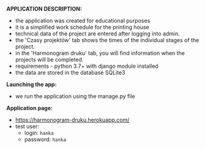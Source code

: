 **APPLICATION DESCRIPTION:**
- the application was created for educational purposes
- it is a simplified work schedule for the printing house
- technical data of the project are entered after logging into admin.
- the 'Czasy projektów' tab shows the times of the individual stages of the project. 
- in the 'Harmonogram druku' tab, you will find information when the projects will be completed.
- requirements - python 3.7+ with django module installed
- the data are stored in the database SQLite3

**Launching the app:**
- we run the application using the manage.py file

**Application page:**
- https://harmonogram-druku.herokuapp.com/
- test user:
    - login: `hanka`
    - password: `hanka`